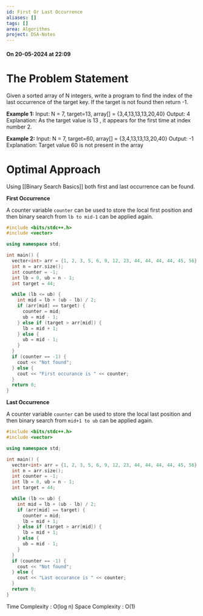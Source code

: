 ```yaml
---
id: First Or Last Occurrence
aliases: []
tags: []
area: Algorithms
project: DSA-Notes
---
```


#### On 20-05-2024 at 22:09

# The Problem Statement

Given a sorted array of N integers, write a program to find the index of the last occurrence of the target key. If the target is not found then return -1.

**Example 1:**
Input: N = 7, target=13, array[] = {3,4,13,13,13,20,40}
Output: 4
Explanation: As the target value is 13 , it appears for the first time at index number 2.

**Example 2:**
Input: N = 7, target=60, array[] = {3,4,13,13,13,20,40}
Output: -1
Explanation: Target value 60 is not present in the array

# Optimal Approach

Using [[Binary Search Basics]] both first and last occurrence can be found.

**First Occurrence**

A counter variable `counter` can be used to store the local first position and then binary search from `lb to mid-1` can be applied again.

```cpp
#include <bits/stdc++.h>
#include <vector>

using namespace std;

int main() {
  vector<int> arr = {1, 2, 3, 5, 6, 9, 12, 23, 44, 44, 44, 44, 45, 56};
  int n = arr.size();
  int counter = -1;
  int lb = 0, ub = n - 1;
  int target = 44;

  while (lb <= ub) {
    int mid = lb + (ub - lb) / 2;
    if (arr[mid] == target) {
      counter = mid;
      ub = mid - 1;
    } else if (target > arr[mid]) {
      lb = mid + 1;
    } else {
      ub = mid - 1;
    }
  }
  if (counter == -1) {
    cout << "Not found";
  } else {
    cout << "First occurance is " << counter;
  }
  return 0;
}
```

**Last Occurrence**

A counter variable `counter` can be used to store the local last position and then binary search from `mid+1 to ub` can be applied again.

```cpp
#include <bits/stdc++.h>
#include <vector>

using namespace std;

int main() {
  vector<int> arr = {1, 2, 3, 5, 6, 9, 12, 23, 44, 44, 44, 44, 45, 56};
  int n = arr.size();
  int counter = -1;
  int lb = 0, ub = n - 1;
  int target = 44;

  while (lb <= ub) {
    int mid = lb + (ub - lb) / 2;
    if (arr[mid] == target) {
      counter = mid;
      lb = mid + 1;
    } else if (target > arr[mid]) {
      lb = mid + 1;
    } else {
      ub = mid - 1;
    }
  }
  if (counter == -1) {
    cout << "Not found";
  } else {
    cout << "Last occurance is " << counter;
  }
  return 0;
}
```

Time Complexity : O(log n)
Space Complexity : O(1)
